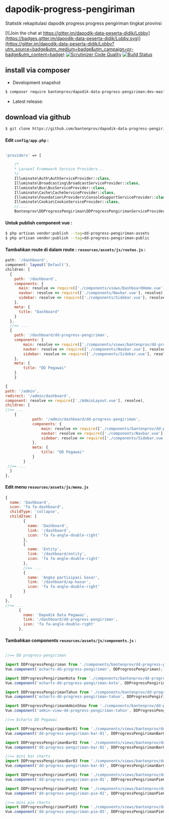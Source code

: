 # dapodik-progress-pengiriman
Statistik rekapitulasi dapodik progress progress pengiriman tingkat provinsi


[![Join the chat at https://gitter.im/dapodik-data-peserta-didik/Lobby](https://badges.gitter.im/dapodik-data-peserta-didik/Lobby.svg)](https://gitter.im/dapodik-data-peserta-didik/Lobby?utm_source=badge&utm_medium=badge&utm_campaign=pr-badge&utm_content=badge)
[![Scrutinizer Code Quality](https://scrutinizer-ci.com/g/bantenprov/dapodik-data-peserta-didik/badges/quality-score.png?b=master)](https://scrutinizer-ci.com/g/bantenprov/dapodik-data-peserta-didik/?branch=master)
[![Build Status](https://scrutinizer-ci.com/g/bantenprov/dapodik-data-peserta-didik/badges/build.png?b=master)](https://scrutinizer-ci.com/g/bantenprov/dapodik-data-peserta-didik/build-status/master)


## install via composer

- Development snapshot
```bash
$ composer require bantenprov/dapodik-data-progress-pengiriman:dev-master
```
- Latest release:

## download via github
```bash
$ git clone https://github.com/bantenprov/dapodik-data-progress-pengiriman.git
```
#### Edit `config/app.php` :
```php

'providers' => [

    /*
    * Laravel Framework Service Providers...
    */
    Illuminate\Auth\AuthServiceProvider::class,
    Illuminate\Broadcasting\BroadcastServiceProvider::class,
    Illuminate\Bus\BusServiceProvider::class,
    Illuminate\Cache\CacheServiceProvider::class,
    Illuminate\Foundation\Providers\ConsoleSupportServiceProvider::class,
    Illuminate\Cookie\CookieServiceProvider::class,
    //....
    Bantenprov\DDProgressPengiriman\DDProgressPengirimanServiceProvider::class,

```

#### Untuk publish component vue :

```bash
$ php artisan vendor:publish --tag=dd-progress-pengiriman-assets
$ php artisan vendor:publish --tag=dd-progress-pengiriman-public
```
#### Tambahkan route di dalam route : `resources/assets/js/routes.js` :

```javascript
path: '/dashboard',
component: layout('Default'),
children: [
  {
    path: '/dashboard',
    components: {
      main: resolve => require(['./components/views/DashboardHome.vue'], resolve),
      navbar: resolve => require(['./components/Navbar.vue'], resolve),
      sidebar: resolve => require(['./components/Sidebar.vue'], resolve)
    },
    meta: {
      title: "Dashboard"
    }
  },
  //== ...
  {
    path: '/dashboard/dd-progress-pengiriman',
    components: {
        main: resolve => require(['./components/views/bantenprov/dd-progress-pengiriman/DashboardDDProgressPengiriman.vue'], resolve),
        navbar: resolve => require(['./components/Navbar.vue'], resolve),
        sidebar: resolve => require(['./components/Sidebar.vue'], resolve)
    },
    meta: {
        title: "DD Pegawai"
    }
	}
```

```javascript
{
path: '/admin',
redirect: '/admin/dashboard',
component: resolve => require(['./AdminLayout.vue'], resolve),
children: [
//== ...
    {
			path: '/admin/dashboard/dd-progress-pengiriman',
			components: {
				main: resolve => require(['./components/bantenprov/dd-progress-pengiriman/DDProgressPengirimanAdmin.show.vue'], resolve),
				navbar: resolve => require(['./components/Navbar.vue'], resolve),
				sidebar: resolve => require(['./components/Sidebar.vue'], resolve)
			},
			meta: {
				title: "DD Pegawai"
			}
		}
 //== ...   
  ]
},

```
#### Edit menu `resources/assets/js/menu.js`

```javascript
{
  name: 'Dashboard',
  icon: 'fa fa-dashboard',
  childType: 'collapse',
  childItem: [
        {
          name: 'Dashboard',
          link: '/dashboard',
          icon: 'fa fa-angle-double-right'
        },
        {
          name: 'Entity',
          link: '/dashboard/entity',
          icon: 'fa fa-angle-double-right'
        },
        //== ...
        {
          name: 'Angka partisipasi kasar',
          link: '/dashboard/ap-kasar',
          icon: 'fa fa-angle-double-right'
        }
  ]
},
//== ...        
      {
        name: 'Dapodik Data Pegawai',
        link: '/dashboard/dd-progress-pengiriman',
        icon: 'fa fa-angle-double-right'
      },
```

#### Tambahkan components `resources/assets/js/components.js` :

```javascript

//== DD progress-pengiriman

import DDProgressPengiriman from './components/bantenprov/dd-progress-pengiriman/DDProgressPengiriman.chart.vue';
Vue.component('echarts-dd-progress-pengiriman', DDProgressPengiriman);

import DDProgressPengirimanKota from './components/bantenprov/dd-progress-pengiriman/DDProgressPengirimanKota.chart.vue';
Vue.component('echarts-dd-progress-pengiriman-kota', DDProgressPengirimanKota);

import DDProgressPengirimanTahun from './components/bantenprov/dd-progress-pengiriman/DDProgressPengirimanTahun.chart.vue';
Vue.component('echarts-dd-progress-pengiriman-tahun', DDProgressPengirimanTahun);

import DDProgressPengirimanAdminShow from './components/bantenprov/dd-progress-pengiriman/DDProgressPengirimanAdmin.show.vue';
Vue.component('admin-view-dd-progress-pengiriman-tahun', DDProgressPengirimanAdminShow);

//== Echarts DD Pegawai

import DDProgressPengirimanBar01 from './components/views/bantenprov/dd-progress-pengiriman/DDProgressPengirimanBar01.vue';
Vue.component('dd-progress-pengiriman-bar-01', DDProgressPengirimanBar01);

import DDProgressPengirimanBar02 from './components/views/bantenprov/dd-progress-pengiriman/DDProgressPengirimanBar02.vue';
Vue.component('dd-progress-pengiriman-bar-02', DDProgressPengirimanBar02);

//== mini bar charts
import DDProgressPengirimanBar03 from './components/views/bantenprov/dd-progress-pengiriman/DDProgressPengirimanBar03.vue';
Vue.component('dd-progress-pengiriman-bar-03', DDProgressPengirimanBar03);

import DDProgressPengirimanPie01 from './components/views/bantenprov/dd-progress-pengiriman/DDProgressPengirimanPie01.vue';
Vue.component('dd-progress-pengiriman-pie-01', DDProgressPengirimanPie01);

import DDProgressPengirimanPie02 from './components/views/bantenprov/dd-progress-pengiriman/DDProgressPengirimanPie02.vue';
Vue.component('dd-progress-pengiriman-pie-02', DDProgressPengirimanPie02);

//== mini pie charts
import DDProgressPengirimanPie03 from './components/views/bantenprov/dd-progress-pengiriman/DDProgressPengirimanPie03.vue';
Vue.component('dd-progress-pengiriman-pie-03', DDProgressPengirimanPie03);
```
